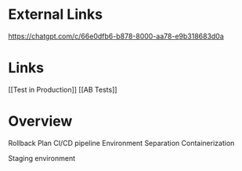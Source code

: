 
# External Links

https://chatgpt.com/c/66e0dfb6-b878-8000-aa78-e9b318683d0a

# Links

[[Test in Production]]
[[AB Tests]]

# Overview

Rollback Plan
CI/CD pipeline
Environment Separation
Containerization

Staging environment